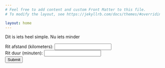 ```yaml
---
# Feel free to add content and custom Front Matter to this file.
# To modify the layout, see https://jekyllrb.com/docs/themes/#overriding-theme-defaults

layout: home
---
```


<script type = "text/javascript"
         src = "https://ajax.googleapis.com/ajax/libs/jquery/3.6.0/jquery.min.js"></script>

 <script src="{{ "/assets/js/deelauto.js" | relative_url }}"></script>

Dit is iets heel simple. Nu iets minder


<form id="journey_form">
    <label for="journey_km">Rit afstand (kilometers): </label>
    <input type="number" id="journey_kilometers" name="journey_kilometers" min="1" required >
    <br>
    <label for="journey_min">Rit duur (minuten): </label>
    <input type="number" id="journey_minutes" name="journey_minutes" min="1" required >
    <br>
  <button type="submit">Submit</button>
</form>
